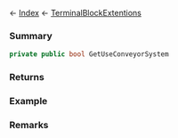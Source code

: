 ← [Index](Api-Index) ← [TerminalBlockExtentions](Sandbox.ModAPI.Ingame.TerminalBlockExtentions)

### Summary

```csharp
private public bool GetUseConveyorSystem
```

### Returns

### Example

### Remarks

